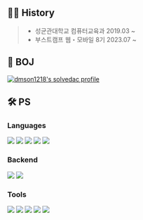 ## 🧑‍💻 History
> - 성균관대학교 컴퓨터교육과 2019.03 ~
> - 부스트캠프 웹・모바일 8기 2023.07 ~

## 🏹 BOJ
[![dmson1218's solvedac profile](http://mazassumnida.wtf/api/v2/generate_badge?boj=dmson1218)](https://solved.ac/profile/dmson1218) 

## 🛠 PS
### Languages
<p>
<img src="https://img.shields.io/badge/-JavaScript-%23F7DF1E?logo=JavaScript&logoColor=black"/>
<img src="https://img.shields.io/badge/C-%232370ED?logo=c&logoColor=white"/>
<img src="https://img.shields.io/badge/C++-00599C?logo=C%2B%2B&logoColor=white"/>
<img src="https://img.shields.io/badge/C%23-%23239120?logo=c-sharp&logoColor=white"/>
<img src="https://img.shields.io/badge/Python-3776AB?logo=Python&logoColor=white"/>
</p>

### Backend
<p>
<img src="https://img.shields.io/badge/-Node.js-%23339933?logo=Node.js&logoColor=white"/>
<img src="https://img.shields.io/badge/-MySQL-%234479A1?logo=MySQL&logoColor=white"/>
</p>

### Tools
<p>
<img src="https://img.shields.io/badge/Notion-000000?logo=Notion&logoColor=white"/>
<img src="https://img.shields.io/badge/Linux-FCC624?logo=linux&logoColor=black"/>
<img src="https://img.shields.io/badge/Git%20-%23F05033?logo=git&logoColor=white"/>
<img src="https://img.shields.io/badge/GitHub-black?logo=GitHub&logoColor=white"/>
<img src="https://img.shields.io/badge/Unity-064F8C?logo=unity&logoColor=white"/>
</p>
